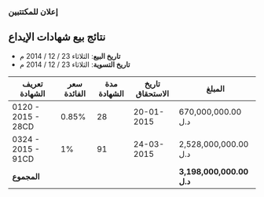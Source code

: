 
### إعلان للمكتتبين  
## نتائج بيع شهادات الإيداع  

- **تاريخ البيع**: الثلاثاء 23 / 12 / 2014 م  
- **تاريخ التسوية**: الثلاثاء 23 / 12 / 2014 م  

| تعريف الشهادة       | سعر الفائدة | مدة الشهادة | تاريخ الاستحقاق | المبلغ              |
|---------------------|-------------|-------------|------------------|---------------------|
| 0120 - 2015 - 28CD | 0.85%       | 28          | 20-01-2015       | 670,000,000.00 د.ل  |
| 0324 - 2015 - 91CD | 1%          | 91          | 24-03-2015       | 2,528,000,000.00 د.ل |
| **المجموع**         |             |             |                  | **3,198,000,000.00 د.ل** |